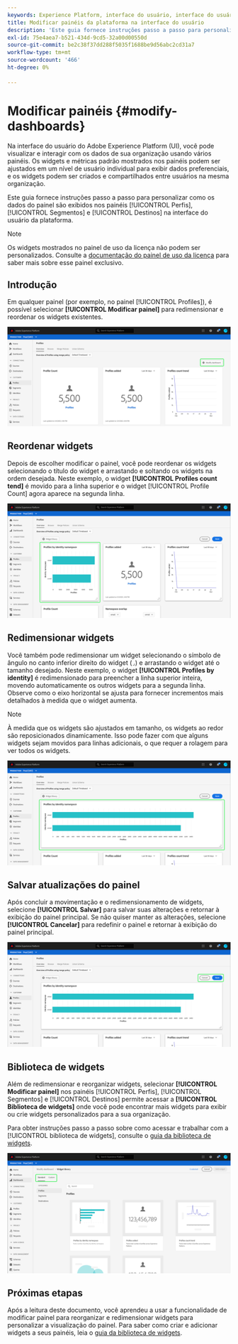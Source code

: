 ```yaml
---
keywords: Experience Platform, interface do usuário, interface do usuário, painéis, painel, perfis, segmentos, destinos, uso de licença
title: Modificar painéis da plataforma na interface do usuário
description: 'Este guia fornece instruções passo a passo para personalizar como os dados do Adobe Experience Platform de sua organização são exibidos nos painéis. '
exl-id: 75e4aea7-b521-434d-9cd5-32a00d00550d
source-git-commit: be2c38f37dd288f5035f1688be9d56abc2cd31a7
workflow-type: tm+mt
source-wordcount: '466'
ht-degree: 0%

---
```


# Modificar painéis {#modify-dashboards}

Na interface do usuário do Adobe Experience Platform (UI), você pode visualizar e interagir com os dados de sua organização usando vários painéis. Os widgets e métricas padrão mostrados nos painéis podem ser ajustados em um nível de usuário individual para exibir dados preferenciais, e os widgets podem ser criados e compartilhados entre usuários na mesma organização.

Este guia fornece instruções passo a passo para personalizar como os dados do painel são exibidos nos painéis [!UICONTROL Perfis], [!UICONTROL Segmentos] e [!UICONTROL Destinos] na interface do usuário da plataforma.

>[!NOTE]
>
>Os widgets mostrados no painel de uso da licença não podem ser personalizados. Consulte a [documentação do painel de uso da licença](../guides/license-usage.md) para saber mais sobre esse painel exclusivo.

## Introdução

Em qualquer painel (por exemplo, no painel [!UICONTROL Profiles]), é possível selecionar **[!UICONTROL Modificar painel]** para redimensionar e reordenar os widgets existentes.

![](../images/customization/modify-dashboard.png)

## Reordenar widgets

Depois de escolher modificar o painel, você pode reordenar os widgets selecionando o título do widget e arrastando e soltando os widgets na ordem desejada. Neste exemplo, o widget **[!UICONTROL Profiles count tend]** é movido para a linha superior e o widget [!UICONTROL Profile Count] agora aparece na segunda linha.

![](../images/customization/move-widget.png)

## Redimensionar widgets

Você também pode redimensionar um widget selecionando o símbolo de ângulo no canto inferior direito do widget (`⌟`) e arrastando o widget até o tamanho desejado. Neste exemplo, o widget **[!UICONTROL Profiles by identity]** é redimensionado para preencher a linha superior inteira, movendo automaticamente os outros widgets para a segunda linha. Observe como o eixo horizontal se ajusta para fornecer incrementos mais detalhados à medida que o widget aumenta.

>[!NOTE]
>
>À medida que os widgets são ajustados em tamanho, os widgets ao redor são reposicionados dinamicamente. Isso pode fazer com que alguns widgets sejam movidos para linhas adicionais, o que requer a rolagem para ver todos os widgets.

![](../images/customization/resize-widget.png)

## Salvar atualizações do painel

Após concluir a movimentação e o redimensionamento de widgets, selecione **[!UICONTROL Salvar]** para salvar suas alterações e retornar à exibição do painel principal. Se não quiser manter as alterações, selecione **[!UICONTROL Cancelar]** para redefinir o painel e retornar à exibição do painel principal.

![](../images/customization/save-changes.png)

## Biblioteca de widgets

Além de redimensionar e reorganizar widgets, selecionar **[!UICONTROL Modificar painel]** nos painéis [!UICONTROL Perfis], [!UICONTROL Segmentos] e [!UICONTROL Destinos] permite acessar a **[!UICONTROL Biblioteca de widgets]** onde você pode encontrar mais widgets para exibir ou crie widgets personalizados para a sua organização.

Para obter instruções passo a passo sobre como acessar e trabalhar com a [!UICONTROL biblioteca de widgets], consulte o [guia da biblioteca de widgets](widget-library.md).

![](../images/customization/widget-library.png)

## Próximas etapas

Após a leitura deste documento, você aprendeu a usar a funcionalidade de modificar painel para reorganizar e redimensionar widgets para personalizar a visualização do painel. Para saber como criar e adicionar widgets a seus painéis, leia o [guia da biblioteca de widgets](widget-library.md).
